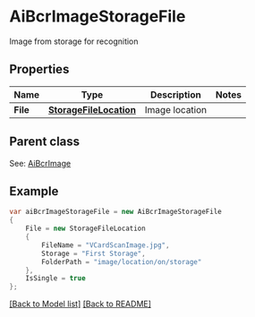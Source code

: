 # AiBcrImageStorageFile
Image from storage for recognition             

## Properties
Name | Type | Description | Notes
------------ | ------------- | ------------- | -------------
**File** | [**StorageFileLocation**](StorageFileLocation.md) | Image location              | 

## Parent class

See: [AiBcrImage](AiBcrImage.md)

## Example
```csharp
var aiBcrImageStorageFile = new AiBcrImageStorageFile
{
    File = new StorageFileLocation
    {
        FileName = "VCardScanImage.jpg",
        Storage = "First Storage",
        FolderPath = "image/location/on/storage"
    },
    IsSingle = true
};
```

[[Back to Model list]](Models.md) [[Back to README]](README.md)

